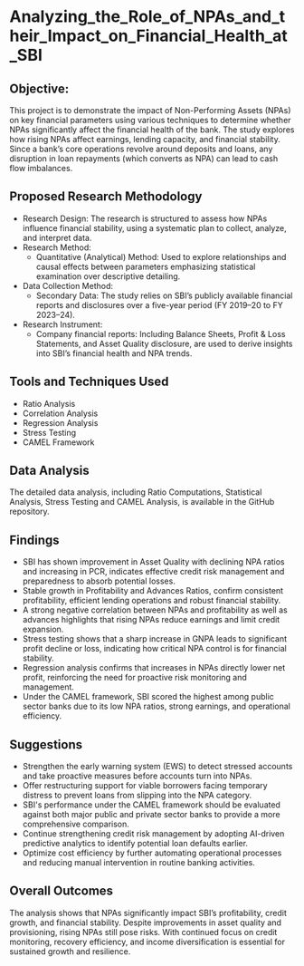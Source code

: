 # Analyzing_the_Role_of_NPAs_and_their_Impact_on_Financial_Health_at_SBI
## Objective:
This project is to demonstrate the impact of Non-Performing Assets (NPAs) on key financial parameters using various techniques to determine whether NPAs significantly affect the financial health of the bank. The study explores how rising NPAs affect earnings, lending capacity, and financial stability. Since a bank’s core operations revolve around deposits and loans, any disruption in loan repayments (which converts as NPA) can lead to cash flow imbalances.
## Proposed Research Methodology
* Research Design: The research is structured to assess how NPAs influence financial stability, using a systematic plan to collect, analyze, and interpret data.
* Research Method:
    * Quantitative (Analytical) Method: Used to explore relationships and causal effects between parameters emphasizing statistical examination over descriptive detailing.
* Data Collection Method:
    * Secondary Data: The study relies on SBI’s publicly available financial reports and disclosures over a five-year period (FY 2019–20 to FY 2023–24).
* Research Instrument:
    * Company financial reports: Including Balance Sheets, Profit & Loss Statements, and Asset Quality disclosure, are used to derive insights into SBI’s financial health and NPA trends.
## Tools and Techniques Used
* Ratio Analysis
* Correlation Analysis
* Regression Analysis
* Stress Testing
* CAMEL Framework
## Data Analysis
The detailed data analysis, including Ratio Computations, Statistical Analysis, Stress Testing and CAMEL Analysis, is available in the GitHub repository.
## Findings
* SBI has shown improvement in Asset Quality with declining NPA ratios and increasing in PCR, indicates effective credit risk management and preparedness to absorb potential losses.
* Stable growth in Profitability and Advances Ratios, confirm consistent profitability, efficient lending operations and robust financial stability.
* A strong negative correlation between NPAs and profitability as well as advances highlights that rising NPAs reduce earnings and limit credit expansion.
* Stress testing shows that a sharp increase in GNPA leads to significant profit decline or loss, indicating how critical NPA control is for financial stability.
* Regression analysis confirms that increases in NPAs directly lower net profit, reinforcing the need for proactive risk monitoring and management.
* Under the CAMEL framework, SBI scored the highest among public sector banks due to its low NPA ratios, strong earnings, and operational efficiency.
## Suggestions
* Strengthen the early warning system (EWS) to detect stressed accounts and take proactive measures before accounts turn into NPAs.
* Offer restructuring support for viable borrowers facing temporary distress to prevent loans from slipping into the NPA category.
* SBI's performance under the CAMEL framework should be evaluated against both major public and private sector banks to provide a more comprehensive comparison.
* Continue strengthening credit risk management by adopting AI-driven predictive analytics to identify potential loan defaults earlier.
* Optimize cost efficiency by further automating operational processes and reducing manual intervention in routine banking activities.
## Overall Outcomes
The analysis shows that NPAs significantly impact SBI’s profitability, credit growth, and financial stability. Despite improvements in asset quality and provisioning, rising NPAs still pose risks. With continued focus on credit monitoring, recovery efficiency, and income diversification is essential for sustained growth and resilience.
